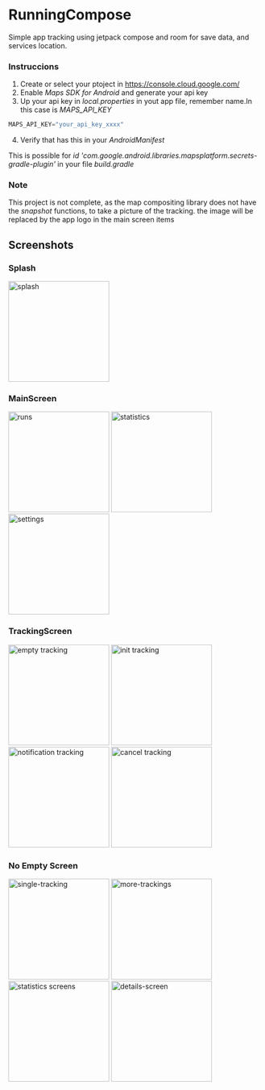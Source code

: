 # RunningCompose

Simple app tracking using jetpack compose and room for save data, and services location.

### Instruccions

1. Create or select your ptoject in https://console.cloud.google.com/
2. Enable *Maps SDK for Android* and generate your api key
3. Up your api key in *local.properties* in yout app file, remember name.In this case is *MAPS_API_KEY*

```kotlin
MAPS_API_KEY="your_api_key_xxxx"
```



4. Verify that has this in your *AndroidManifest*

 <meta-data
            android:name="com.google.android.geo.API_KEY"
            android:value="${MAPS_API_KEY}" />
 
 This is possible for *id 'com.google.android.libraries.mapsplatform.secrets-gradle-plugin'* in your file *build.gradle*


### Note 

This project is not complete, as the map compositing library does not have the *snapshot* functions, to take a picture of the tracking.
the image will be replaced by the app logo in the main screen items



## Screenshots
### Splash
<p>
  <img src="https://i.imgur.com/LwWd8D4.png" alt="splash" width="200"/>
</p>

### MainScreen
<p>
  <img src="https://i.imgur.com/bc6aUAR.png" alt="runs" width="200"/>
  <img src="https://i.imgur.com/SZcQ6Ef.png" alt="statistics" width="200"/>
  <img src="https://i.imgur.com/aywclCV.png" alt="settings" width="200"/>
</p>

### TrackingScreen
<p>
  <img src="https://i.imgur.com/85Nl8ou.png" alt="empty tracking" width="200"/>
  <img src="https://i.imgur.com/yPlHZNI.png" alt="init tracking" width="200"/>
  <img src="https://i.imgur.com/8Pep8ps.png" alt="notification tracking" width="200"/>
  <img src="https://i.imgur.com/Vw44TEK.png" alt="cancel tracking" width="200"/>
</p>

### No Empty Screen
<p>
  <img src="https://i.imgur.com/fvIS1V5.png" alt="single-tracking" width="200"/>
  <img src="https://i.imgur.com/0Evl5lv.png" alt="more-trackings" width="200"/>
  <img src="https://i.imgur.com/Of56Tps.png" alt="statistics screens" width="200"/>
  <img src="https://i.imgur.com/0x2EISN.png" alt="details-screen" width="200"/>
</p>


